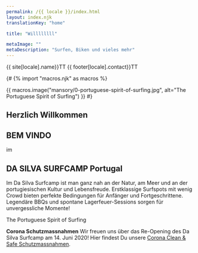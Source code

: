 ```yaml
---
permalink: /{{ locale }}/index.html
layout: index.njk
translationKey: "home"

title: "Willllllll"

metaImage: ""
metaDescription: "Surfen, Biken und vieles mehr"
---
```


{{ site[locale].name}}TT
{{ footer[locale].contact}}TT

{# {% import "macros.njk" as macros %}

{{ macros.image("mansory/0-portuguese-spirit-of-surfing.jpg", alt="The Portuguese Spirit of Surfing") }} #}

<section>

## Herzlich Willkommen

# BEM VINDO

im

## DA SILVA SURFCAMP Portugal


Im Da Silva Surfcamp ist man ganz nah an der Natur, am Meer und an der portugiesischen Kultur und Lebensfreude. Erstklassige Surfspots mit wenig Crowd bieten perfekte Bedingungen für Anfänger und Fortgeschrittene. Legendäre BBQs und spontane Lagerfeuer-Sessions sorgen für unvergessliche Momente!

The Portuguese Spirit of Surfing
</section>

**Corona Schutzmassnahmen**
Wir freuen uns über das Re-Opening des Da Silva Surfcamp am 14. Juni 2020!
Hier findest Du unsere [Corona Clean & Safe Schutzmassnahmen](/empty).
